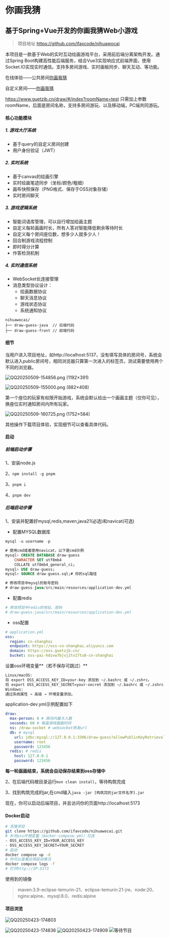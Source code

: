 # 你画我猜

## 基于Spring+Vue开发的你画我猜Web小游戏

> 项目地址 https://github.com/ifavcode/nihuawocai

本项目是一款基于Web的实时互动绘画游戏平台，采用前后端分离架构开发。通过Spring Boot构建高性能后端服务，结合Vue3实现响应式前端界面，使用Socket.IO实现实时通信。支持多房间游戏、实时画板同步、聊天互动、等功能。

在线体验——公共房间[你画我猜](https://www.guetzjb.cn/draw/#/index)

自定义房间——[你画我猜](https://www.guetzjb.cn/draw/#/index?roomName=test)

https://www.guetzjb.cn/draw/#/index?roomName=test
只需加上参数roomName，后面是房间名称，支持多房间游玩、以及移动端，PC端共同游玩。

#### 核心功能模块

##### 1. 游戏大厅系统

- 基于query的自定义房间创建
- 用户身份验证（JWT）

##### 2. 实时系统

- 基于canvas的绘画引擎
- 实时绘画笔迹同步（坐标/颜色/粗细）
- 画布快照保存（PNG格式、保存于OSS对象存储）
- 实时房间聊天

##### 3. 游戏逻辑系统

- 智能词语库管理，可以自行增加绘画主题
- 自定义每轮画画时长，所有人答对智能降低剩余等待时长
- 自定义每个房间座位数，想多少人就多少人！
- 回合制游戏流程控制
- 即时得分计算
- 作答检测机制

##### 4. 实时通信系统

- WebSocket长连接管理
- 消息类型协议设计：
  - 绘画数据协议
  - 聊天消息协议
  - 游戏状态协议
  - 系统通知协议

```plaintext
nihuawocai/
├── draw-guess-java  // 后端代码
├── draw-guess-front // 前端代码
```

#### 细节

当用户进入项目地址，如http://localhost:5137，没有填写具体的房间号，系统会默认进入public房间号，相同浏览器只算第一次进入的标签页，测试需要使用两个不同的浏览器。

![QQ20250509-154856.png (1192×391)](https://ifavcode.github.io/images/QQ20250509-154856.png)

![QQ20250509-155000.png (882×408)](https://ifavcode.github.io/images/QQ20250509-155000.png)

第一个座位的玩家有权限开始游戏，系统会默认给出一个画画主题（仅你可见），换座位实时通知房间内所有玩家。

![QQ20250509-160725.png (1752×584)](https://ifavcode.github.io/images/QQ20250509-160725.png)

其他操作下载项目体验，实现细节可以查看具体代码。

#### 启动

##### **前端启动步骤**

1、安装node.js

2、`npm install -g pnpm`

3、`pnpm i`

4、`pnpm dev`

##### **后端启动步骤**

1、安装并配置好mysql,redis,maven,java21(必选)和navicat(可选)

- 配置MYSQL数据库

```sql
mysql -u username -p

# 使用cmd或者使用navicat，以下是cmd示例
mysql> CREATE DATABASE draw-guess
    CHARACTER SET utf8mb4
    COLLATE utf8mb4_general_ci;
mysql> USE draw-guess;
mysql> SOURCE draw-guess.sql;# 你的sql路径

# 修改项目中mysql的账号密码
# draw-guess-java/src/main/resources/application-dev.yml
```

- 配置redis

```sh
# 修改项目中redis的地址、密码
# draw-guess-java/src/main/resources/application-dev.yml
```

- oss配置

```yaml
# application.yml
oss:
  region: cn-shanghai
  endpoint: https://oss-cn-shanghai.aliyuncs.com
  domain: https://oss.guetzjb.cn/
  bucket: oss-pai-hdzvw7bjvj2tv17tu8-cn-shanghai
```

设置oss环境变量**（若不保存可跳过）**

```sh
Linux/macOS:
将 export OSS_ACCESS_KEY_ID=your-key 添加到 ~/.bashrc 或 ~/.zshrc。
将 export OSS_ACCESS_KEY_SECRET=your-secret 添加到 ~/.bashrc 或 ~/.zshrc。
Windows: 
通过系统属性 → 高级 → 环境变量添加。
```

application-dev.yml示例配置如下

```yml
draw:
  max-person: 6 # 房间内最大人数
  seconds: 60 # 每盘游戏画画时间
  ns: /draw-socket # websocket转发url
  db: # mysql
    url: jdbc:mysql://127.0.0.1:3306/draw-guess?allowPublicKeyRetrieval=true&useUnicode=true&characterEncoding=utf-8&useSSL=false&serverTimezone=Asia/Shanghai
    username: root
    password: 123456
  redis: # redis
    host: 127.0.0.1
    password: 123456
```

**每一轮画画结束，系统会自动保存结果到oss存储中**

2、在后端代码根目录运行`mvn clean install`，等待构筑完成

3、找到构筑完成的jar,在cmd输入`java -jar [构筑完的jar文件名字].jar`

现在，你可以启动后端项目，并且访问你的页面http://localhost:5173

#### Docker启动

```sh
# 克隆项目
git clone https://github.com/ifavcode/nihuawocai.git
# 补充oss环境变量（docker-compose.yml）可选
- OSS_ACCESS_KEY_ID=YOUR_ACCESS_KEY
- OSS_ACCESS_KEY_SECRET=YOUR_SECRET
# 启动
docker compose up -d
# 你可以查看应用启动情况
docker compose logs -f
# 打开http://IP:5173
```

使用到的镜像

> maven:3.9-eclipse-temurin-21、eclipse-temurin:21-jre、node:20、nginx:alpine、mysql:8.0、redis:alpine

#### 项目浏览

![QQ20250423-174803](https://ifavcode.github.io/images/QQ20250423-174803.png)

![QQ20250423-174836](https://ifavcode.github.io/images/QQ20250423-174836.png)
![QQ20250423-174909](https://ifavcode.github.io/images/QQ20250423-174909.png)
![等待节目](https://ifavcode.github.io/images/等待节目.png)

